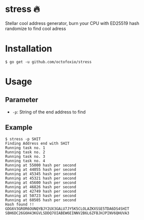 # stress 🔥
Stellar cool address generator, burn your CPU with ED25519 hash randomize to find cool adress


# Installation
```
$ go get -u github.com/octofoxio/stress
```

# Usage
## Parameter
- `-p`: String of the end address to find

## Example
```
$ stress -p SHIT
Finding Address end with SHIT
Running task no. 1
Running task no. 2
Running task no. 3
Running task no. 4
Running at 55000 hash per second
Running at 44055 hash per second
Running at 45345 hash per second
Running at 45321 hash per second
Running at 45600 hash per second
Running at 46826 hash per second
Running at 42749 hash per second
Running at 50723 hash per second
Running at 60505 hash per second
Hash found !!
GDG6V3GROR6OUNQYBJY2UX3GALU7JY5K5CLOLAZKXSSE5TDA6DS4SHIT
SBH6DC26G6H43KGVLSDDQ7OIABEW6EINNV2B6L6ZFBJHJPINV6QHUVA3
```
